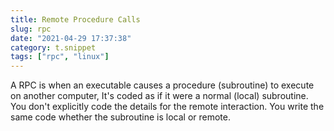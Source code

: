 ```yaml
---
title: Remote Procedure Calls
slug: rpc
date: "2021-04-29 17:37:38"
category: t.snippet
tags: ["rpc", "linux"]
---
```


A RPC is when an executable causes a procedure (subroutine) to execute on
another computer, It's coded as if it were a normal (local) subroutine. You
don't explicitly code the details for the remote interaction. You write the
same code whether the subroutine is local or remote.
